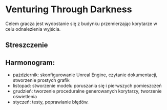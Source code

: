 # Venturing Through Darkness

Celem gracza jest wydostanie się z budynku przemierzając korytarze w celu odnalezienia wyjścia.

## Streszczenie

## Harmonogram:

- pażdziernik: skonfigurowanie Unreal Engine, czytanie dokumentacji, stworzenie prostych grafik
- listopad: stworzenie modelu poruszania się i pierwszych pomieszczeń
- grudzień: tworzenie proceduralne generowanych korytarzy, tworzenie oświetlenia
- styczeń: testy, poprawianie błędów. 
